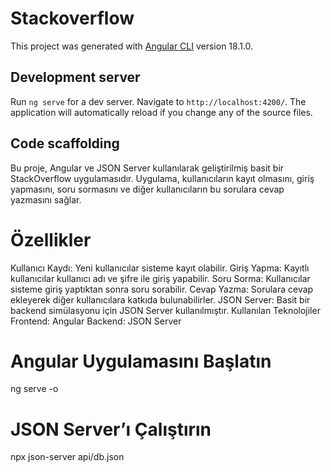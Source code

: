 # Stackoverflow

This project was generated with [Angular CLI](https://github.com/angular/angular-cli) version 18.1.0.

## Development server

Run `ng serve` for a dev server. Navigate to `http://localhost:4200/`. The application will automatically reload if you change any of the source files.

## Code scaffolding
Bu proje, Angular ve JSON Server kullanılarak geliştirilmiş basit bir StackOverflow uygulamasıdır. Uygulama, kullanıcıların kayıt olmasını, giriş yapmasını, soru sormasını ve diğer kullanıcıların bu sorulara cevap yazmasını sağlar.

# Özellikler
Kullanıcı Kaydı: Yeni kullanıcılar sisteme kayıt olabilir.
Giriş Yapma: Kayıtlı kullanıcılar kullanıcı adı ve şifre ile giriş yapabilir.
Soru Sorma: Kullanıcılar sisteme giriş yaptıktan sonra soru sorabilir.
Cevap Yazma: Sorulara cevap ekleyerek diğer kullanıcılara katkıda bulunabilirler.
JSON Server: Basit bir backend simülasyonu için JSON Server kullanılmıştır.
Kullanılan Teknolojiler
Frontend: Angular
Backend: JSON Server

# Angular Uygulamasını Başlatın
ng serve -o
#  JSON Server’ı Çalıştırın
npx json-server api/db.json
